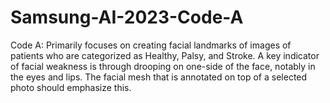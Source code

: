 # Samsung-AI-2023-Code-A
Code A: Primarily focuses on creating facial landmarks of images of patients who are categorized as Healthy, Palsy, and Stroke. A key indicator of facial weakness is through drooping on one-side of the face, notably in the eyes and lips. The facial mesh that is annotated on top of a selected photo should emphasize this. 

